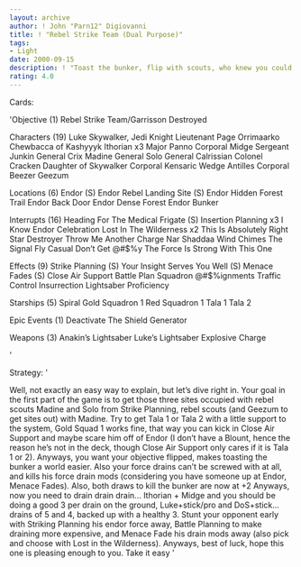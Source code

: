 ```yaml
---
layout: archive
author: ! John "Parn12" Digiovanni
title: ! "Rebel Strike Team (Dual Purpose)"
tags:
- Light
date: 2000-09-15
description: ! "Toast the bunker, flip with scouts, who knew you could do this much with one deck?"
rating: 4.0
---
```

Cards: 

'Objective (1)
Rebel Strike Team/Garrisson Destroyed

Characters (19)
Luke Skywalker, Jedi Knight
Lieutenant Page
Orrimaarko
Chewbacca of Kashyyyk
Ithorian x3
Major Panno
Corporal Midge
Sergeant Junkin
General Crix Madine
General Solo
General Calrissian
Colonel Cracken
Daughter of Skywalker
Corporal Kensaric
Wedge Antilles
Corporal Beezer
Geezum

Locations (6)
Endor (S)
Endor Rebel Landing Site (S)
Endor Hidden Forest Trail
Endor Back Door
Endor Dense Forest
Endor Bunker

Interrupts (16)
Heading For The Medical Frigate (S)
Insertion Planning x3
I Know
Endor Celebration
Lost In The Wilderness x2
This Is Absolutely Right
Star Destroyer
Throw Me Another Charge
Nar Shaddaa Wind Chimes
The Signal
Fly Casual
Don’t Get @#$%y
The Force Is Strong With This One

Effects (9)
Strike Planning (S)
Your Insight Serves You Well (S)
Menace Fades (S)
Close Air Support
Battle Plan
Squadron @#$%ignments
Traffic Control
Insurrection
Lightsaber Proficiency

Starships (5)
Spiral
Gold Squadron 1
Red Squadron 1
Tala 1
Tala 2

Epic Events (1)
Deactivate The Shield Generator

Weapons (3)
Anakin’s Lightsaber
Luke’s Lightsaber
Explosive Charge

'

Strategy: '

Well, not exactly an easy way to explain, but let’s dive right in.  Your goal in the first part of the game is to get those three sites occupied with rebel scouts  Madine and Solo from Strike Planning, rebel scouts (and Geezum to get sites out) with Madine.  Try to get Tala 1 or Tala 2 with a little support to the system, Gold Squad 1 works fine, that way you can kick in Close Air Support and maybe scare him off of Endor (I don’t have a Blount, hence the reason he’s not in the deck, though Close Air Support only cares if it is Tala 1 or 2).  Anyways, you want your objective flipped, makes toasting the bunker a world easier.  Also your force drains can’t be screwed with at all, and kills his force drain mods (considering you have someone up at Endor, Menace Fades).  Also, both draws to kill the bunker are now at +2  Anyways, now you need to drain drain drain... Ithorian + Midge and you should be doing a good 3 per drain on the ground, Luke+stick/pro and DoS+stick... drains of 5 and 4, backed up with a healthy 3.  Stunt your opponent early with Striking Planning his endor force away, Battle Planning to make draining more expensive, and Menace Fade his drain mods away (also pick and choose with Lost in the Wilderness).	Anyways, best of luck, hope this one is pleasing enough to you.  Take it easy '